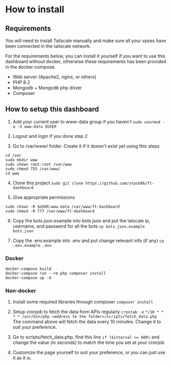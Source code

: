 # How to install
## Requirements
You will need to install Tailscale manually and make sure all your vpses have been connected in the tailscale network.

For the requirements below, you can install it yourself if you want to use this dashboard without docker, otherwise these requirements has been provided in the docker-compose.
* Web server (Apache2, nginx, or others)
* PHP 8.2
* Mongodb + Mongodb php driver
* Composer


## How to setup this dashboard
1. Add your current user to www-data group if you haven't
`sudo usermod -a -G www-data $USER`

2. Logout and login if you done step 2

3. Go to /var/www/ folder. Create it if it doesn't exist yet using this steps
```
cd /var
sudo mkdir www
sudo chown root:root /var/www
sudo chmod 755 /var/www/
cd www
```

4. Clone this project `sudo git clone https://github.com/stash86/ft-dashboard`

5. Give appropriate permissions
```
sudo chown -R $USER:www-data /var/www/ft-dashboard
sudo chmod -R 777 /var/www/ft-dashboard
```

6. Copy the bots.json.example into bots.json and put the talscale ip, username, and password for all the bots
`cp bots.json.example bots.json`

7. Copy the .env.example into .env and put change relevant info (if any)
`cp .env.example .env`

### Docker
```
docker-compose build
docker-compose run --rm php composer install
docker-compose up -d
```

### Non-docker
1. Install some required libraries through composer
`composer install`

2. Setup cronjob to fetch the data from APIs regularly `crontab -e`
`*/10 * * * * /usr/bin/php <address to the folder>/scripts/fetch_data.php`
The command above will fetch the data every 10 minutes. Change it to suit your preference.

3. Go to scripts/fetch_data.php, find this line `if ($interval >= 600)` and change the value (in seconds) to match the time you set at your cronjob

4. Customize the page yourself to suit your preference, or you can just use it as it is.